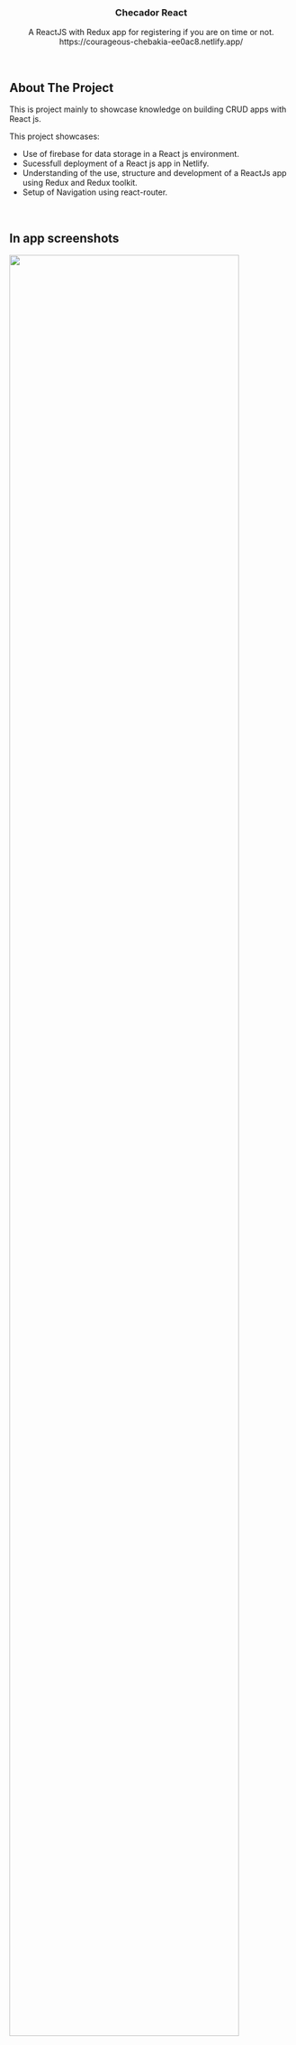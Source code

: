 
<div align="center">

  <h3 align="center">Checador React</h3>

  <p align="center">
    A ReactJS with Redux app for registering if you are on time or not.
    <br/>
    https://courageous-chebakia-ee0ac8.netlify.app/
  </p>
  
</div>

&nbsp;  

<!-- ABOUT THE PROJECT -->
## About The Project
This is project mainly to showcase knowledge on building CRUD apps with React js.

This project showcases:
* Use of firebase for data storage in a React js environment.
* Sucessfull deployment of a React js app in Netlify.
* Understanding of the use, structure and development of a ReactJs app using Redux and Redux toolkit.
* Setup of Navigation using react-router.

&nbsp;  
## In app screenshots
<div>
  <img width='90%' src="https://github.com/EdgarB/checador-react/assets/8718214/00bde9e8-2572-421c-967e-e0f86362d891"></img>

  ![imagen](https://github.com/EdgarB/checador-react/assets/8718214/9faaf2ba-c624-4666-b926-4e967100b892)
  ![imagen](https://github.com/EdgarB/checador-react/assets/8718214/925bd3df-196d-4e90-b656-d3a34b3f8ac1)
  ![imagen](https://github.com/EdgarB/checador-react/assets/8718214/87b4a2dc-79ee-41c9-a26c-e4a46334342a)
  ![imagen](https://github.com/EdgarB/checador-react/assets/8718214/bb5b893b-ac8a-4a63-9539-7b377b83a68b)


</div>


&nbsp;  


### Built With
[![React][React.js]][React-url]
<img src='https://raw.githubusercontent.com/reduxjs/redux/master/logo/logo-title-dark.png' alt='Redux Logo with Dark Title' width='100'>

&nbsp;  






<!-- LICENSE -->
## License

Distributed under the MIT License. See `LICENSE.txt` for more information.




&nbsp;  
<!-- CONTACT -->
## Contact

Edgar B - [Linkedin](linkedin.com/in/edgar-daniel-bustillos-rivera-99a454a9)

Project Link: [https://github.com/EdgarB/checador-react/tree/main](https://github.com/EdgarB/checador-react/tree/main)


&nbsp;  

<!-- ACKNOWLEDGMENTS -->
## Acknowledgments
Thanks to all the amazing tools and resources available that made this project a possibility!
* [Redux](https://es.redux.js.org/)
* [Redux toolkit](https://redux-toolkit.js.org/)
* [SCSS](https://www.google.com/url?sa=t&rct=j&q=&esrc=s&source=web&cd=&cad=rja&uact=8&ved=2ahUKEwju1YjouMGBAxUfLEQIHTl9D8AQFnoECAsQAQ&url=https%3A%2F%2Fsass-lang.com%2F&usg=AOvVaw0p_IRgLEbIPRGWtlW7Wph8&opi=89978449)
* [Netlify](https://www.netlify.com/)



&nbsp;  

<!-- MARKDOWN LINKS & IMAGES -->
<!-- https://www.markdownguide.org/basic-syntax/#reference-style-links -->
[contributors-shield]: https://img.shields.io/github/contributors/othneildrew/Best-README-Template.svg?style=for-the-badge
[contributors-url]: https://github.com/othneildrew/Best-README-Template/graphs/contributors
[forks-shield]: https://img.shields.io/github/forks/othneildrew/Best-README-Template.svg?style=for-the-badge
[forks-url]: https://github.com/othneildrew/Best-README-Template/network/members
[stars-shield]: https://img.shields.io/github/stars/othneildrew/Best-README-Template.svg?style=for-the-badge
[stars-url]: https://github.com/othneildrew/Best-README-Template/stargazers
[issues-shield]: https://img.shields.io/github/issues/othneildrew/Best-README-Template.svg?style=for-the-badge
[issues-url]: https://github.com/othneildrew/Best-README-Template/issues
[license-shield]: https://img.shields.io/github/license/othneildrew/Best-README-Template.svg?style=for-the-badge
[license-url]: https://github.com/othneildrew/Best-README-Template/blob/master/LICENSE.txt
[linkedin-shield]: https://img.shields.io/badge/-LinkedIn-black.svg?style=for-the-badge&logo=linkedin&colorB=555
[linkedin-url]: https://linkedin.com/in/othneildrew
[product-screenshot]: images/screenshot.png
[Next.js]: https://img.shields.io/badge/next.js-000000?style=for-the-badge&logo=nextdotjs&logoColor=white
[Next-url]: https://nextjs.org/
[React.js]: https://img.shields.io/badge/React-20232A?style=for-the-badge&logo=react&logoColor=61DAFB
[React-url]: https://reactjs.org/
[Vue.js]: https://img.shields.io/badge/Vue.js-35495E?style=for-the-badge&logo=vuedotjs&logoColor=4FC08D
[Vue-url]: https://vuejs.org/
[Angular.io]: https://img.shields.io/badge/Angular-DD0031?style=for-the-badge&logo=angular&logoColor=white
[Angular-url]: https://angular.io/
[Svelte.dev]: https://img.shields.io/badge/Svelte-4A4A55?style=for-the-badge&logo=svelte&logoColor=FF3E00
[Svelte-url]: https://svelte.dev/
[Laravel.com]: https://img.shields.io/badge/Laravel-FF2D20?style=for-the-badge&logo=laravel&logoColor=white
[Laravel-url]: https://laravel.com
[Bootstrap.com]: https://img.shields.io/badge/Bootstrap-563D7C?style=for-the-badge&logo=bootstrap&logoColor=white
[Bootstrap-url]: https://getbootstrap.com
[JQuery.com]: https://img.shields.io/badge/jQuery-0769AD?style=for-the-badge&logo=jquery&logoColor=white
[JQuery-url]: https://jquery.com 
